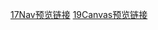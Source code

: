 
[17Nav预览链接](https://gene80230.github.io/Replay/17Nav/index.html)
[19Canvas预览链接](https://gene80230.github.io/Replay/17Nav/index.html)
